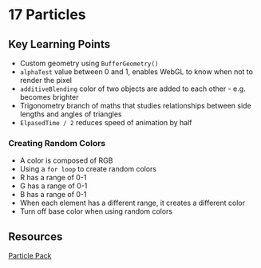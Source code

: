 # 17 Particles 

## Key Learning Points 
- Custom geometry using `BufferGeometry()`
- `alphaTest` value between 0 and 1, enables WebGL to know when not to render the pixel 
- `additiveBlending` color of two objects are added to each other - e.g. becomes brighter 
- Trigonometry branch of maths that studies relationships between side lengths and angles of triangles
- `ElpasedTime / 2` reduces speed of animation by half

### Creating Random Colors 
- A color is composed of RGB
- Using a `for loop` to create random colors 
- R has a range of 0-1
- G has a range of 0-1
- B has a range of 0-1
- When each element has a different range, it creates a different color
- Turn off base color when using random colors

## Resources 
[Particle Pack](https://www.kenney.nl/assets/particle-pack)